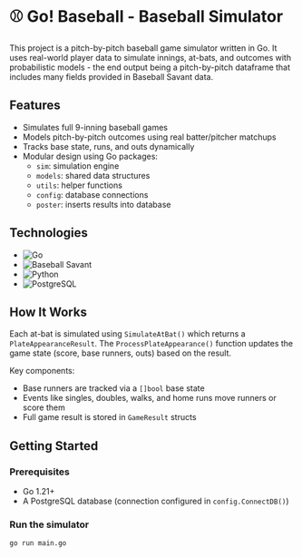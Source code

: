 # ⚾ Go! Baseball -  Baseball Simulator

This project is a pitch-by-pitch baseball game simulator written in Go. It uses real-world player data to simulate innings, at-bats, and outcomes with probabilistic models - the end output being a pitch-by-pitch dataframe that includes many fields provided in Baseball Savant data.

## Features

- Simulates full 9-inning baseball games
- Models pitch-by-pitch outcomes using real batter/pitcher matchups
- Tracks base state, runs, and outs dynamically
- Modular design using Go packages:
  - `sim`: simulation engine
  - `models`: shared data structures
  - `utils`: helper functions
  - `config`: database connections
  - `poster`: inserts results into database

## Technologies

- ![Go](https://img.shields.io/badge/Go-00ADD8?style=for-the-badge&logo=go&logoColor=white)
- ![Baseball Savant](https://img.shields.io/badge/Baseball_Savant-0e6ba8?style=for-the-badge&logo=mlb&logoColor=white)
- ![Python](https://img.shields.io/badge/Python-3670A0?style=for-the-badge&logo=python&logoColor=ffdd54)
- ![PostgreSQL](https://img.shields.io/badge/PostgreSQL-316192?style=for-the-badge&logo=postgresql&logoColor=white)

## How It Works

Each at-bat is simulated using `SimulateAtBat()` which returns a `PlateAppearanceResult`. The `ProcessPlateAppearance()` function updates the game state (score, base runners, outs) based on the result.

Key components:
- Base runners are tracked via a `[]bool` base state
- Events like singles, doubles, walks, and home runs move runners or score them
- Full game result is stored in `GameResult` structs

## Getting Started

### Prerequisites

- Go 1.21+
- A PostgreSQL database (connection configured in `config.ConnectDB()`)

### Run the simulator

```bash
go run main.go
